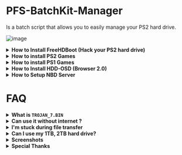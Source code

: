 # PFS-BatchKit-Manager
Is a batch script that allows you to easily manage your PS2 hard drive.

![image](https://user-images.githubusercontent.com/22562949/152685787-f7b0dd25-8731-4b13-aa49-e0b9e5ed09c9.png)

<details>
  <summary> <h7> <b> How to Install FreeHDBoot (Hack your PS2 hard drive) </b> </h7> </summary>
   <p>
     
IMPORTANT! If you have already Formatted and installed FreeHDBoot (From HDD), you don't need to do this.       
     
If you installed FreeHDBoot image with HDD Raw Copy Please format your hard drive by following all the steps below.

1) In PFS BatchKit Manager Go to `Advanced menu` > `HDD Management`
     
2) Choose option 8 `Hack your HDD To PS2 Format` `(This is only intended to be used as an entry point for the PS2.)`
     
3) After the hacking put your HDD in your PS2 and format your hard drive with wLaunchELF.      
In wLaunchELF do this `FileBrowser` > `MISC` > `HDDManager` > `Press R1` > `Format and confirm.`
     
4) Copy the contents of the !COPY_TO_USB_ROOT folder to the root of your USB drive                
 `Your usb key must be in FAT32 format`

5) Install FreeHDBoot (From HDD).
In wLaunchELF do this `FileBrowser` > `Mass` > `APPS` > `FreeMcBoot` > `FMCBInstaller.elf` Press Circle for Launch > `Press R1` > `Install FHDB` (From HDD)

6) Your hard drive will be properly formatted and hacked after that
  ------
     
   </p>
</details>


<details>
  <summary> <h7> <b> How to install PS2 Games </b> </h7> </summary>
   <p>
     
NOTE Before installing your games, it is strongly recommended to create the `+OPL` partition
     
Copy your `.BIN/CUE` in CD Folder

Copy your `.ISO` in DVD Folder
     
In PFS BatchKit Manager Choose `Transfer PS2 Games`
     
  ------
   </p>
</details>


<details>
  <summary> <h7> <b> How to install PS1 Games </b> </h7> </summary>
   <p>
     
Copy your .BIN/CUE in POPS Folder

1) Transfer POPS-Binaries
2) Go to the `Advanced menu` > `Conversion`
3) Choose Convert .BIN/CUE To .VCD
4) Create `__.POPS` Partition `Choose an appropriate size according to the number of games you want to install`
5) Transfer your PS1 Games
     
  ------
   </p>
</details>


<details>
  <summary> <h7> <b> How to Install HDD-OSD (Browser 2.0) </b> </h7> </summary>
   <p>

NOTE: You need to find the correct files to be able to install the HDD-OSD.                  
for copyright reasons I cannot provide you with these files `hddosd-1.10-u.7z`  
     
1) Install FreeHDBoot (From HDD)
2) Create `+OPL` Partition
3) Go to the `Advanced menu` > `HDD-OSD/PSBBN/XMB` Install HDD-OSD
4) In `Partition Management` Inject OPL-Launcher (For PS2 games you want to run from HDD-OSD)
     
  ------
   </p>
</details>

<details>
  <summary> <h7> <b> How to Setup NBD Server </b> </h7> </summary>
   <p>

`Obviously this method won't work for PS2/HDD network adapters that don't have a working network port (i.e. gamestar`
       
     
1) Go to `Advanced menu` > `HDDManagement` > `NBD Server`

2) Choose `Install/Update NBD Driver` (You will be asked to restart the computer to activate test mode)

3) After restarting Repeat steps 1 and 2 You will not need to restart your computer this time

4) A window should warn you if you want to install the driver Confirm install the driver                              
(If the driver refuses to install, you will have to go into your computer's bios and disable Secureboot UEFI)

5) After installing the driver Turn on your PS2 go to OPL (Compatible NBD [__Download Here__](https://raw.githubusercontent.com/GDX-X/PFS-BatchKit-Manager/main/PFS-BatchKit-Manager/HDD-OSD/OPNPS2LD.ELF)) 
     
6) In OPL Go to `Settings` > `Enable Write Operation` `ON` Select `OK` For save
   
7) Still in OPL Go to `Network Settings` and write down the `IP Address` Now go back to the menu and Go to `Start NBD Server`       
(if it works, the following message should appear `NBD Server Running...`)     
     
8) Now In PFS Batchkit Manager Go to `Advanced menu` > `HDDManagement` > `NBD Server` > `Mount Device`

9) Type in the IP address of your PS2 that you wrote down                                                       

10) Normally if all goes well, your hard drive should be connected to your pc as local hard drive                    
(You can check in `Show list of mounted devices` InstanceName PS2HDD)
     
Now you can use all features of PFS Batchkit Manager!
   

  ------
   </p>
</details>


# FAQ


<details>
  <summary> <h7> <b> What is <code>TROJAN_7.BIN</code>  </b> </h7> </summary>
   <p>
     
It's a patch for PS1 games that fixes some bugs.
     
you can find it [__here__](https://www.psx-place.com/threads/popstarter.19139/page-8#post-298564)
     
  ------
     
   </p>
</details>


<details>
  <summary> <h7> <b> Can use it without internet ?  </b> </h7> </summary>
   <p>

  Yes you can use it without internet

  ------
   </p>
</details>

<details>
  <summary> <h7> <b> I'm stuck during file transfer </code>  </b> </h7> </summary>
   <p>
     
If you get stuck during file transfer, it means your partition is full or corrupted
     
  ------
     
   </p>
</details>

<details>
  <summary> <h7> <b> Can I use my 1TB, 2TB hard drive? </b> </h7> </summary>
   <p>

Yes Support up to 2TB Maximum

  ------
   </p>
</details>


<details>
  <summary> <h7> <b> Screenshots </b> </h7> </summary>
   <p>

![image](https://user-images.githubusercontent.com/22562949/152686188-325fe89d-c02c-4908-a517-2751774fcc9f.png)
     
![image](https://user-images.githubusercontent.com/22562949/152685686-1a12ed0d-93fc-4eeb-8971-28fb0db95152.png)
     
![image](https://user-images.githubusercontent.com/22562949/152686202-ed445546-2d1a-4756-a458-ac84f1377a57.png)

  ------
   </p>
</details>

<details>
  <summary> <h7> <b> Special Thanks </b> </h7> </summary>
   <p>
 
AkuHAK, Roland, Uyjulian For maintaining and improving hdl_dump and pfsshell.

NeMesiS, Dekkit Rs1n For making me want to create this script.

krHACKen For mbr.img and POPStarter and CUE2POPS

El_isra For POPS-VCD-ID-Extractor and DiagBox.

LopoTRI For the tests carried out.

TnA For giving me some ideas to add to the script.

Roland For NBD Server

SpaceCoyote For PS1 games covers HDD-OSD

Thanks to the other people I may have forgotten who have contributed to the PS2 scene!

  ------
   </p>
</details>

